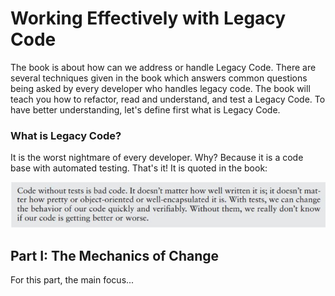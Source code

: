 # Working Effectively with Legacy Code
The book is about how can we address or handle Legacy Code. There are several techniques given in the book which answers common questions being asked by every developer who handles legacy code. The book will teach you how to refactor, read and understand, and test a Legacy Code. To have better understanding, let's define first what is Legacy Code. 

### What is Legacy Code?

It is the worst nightmare of every developer. Why? Because it is a code base with automated testing. That's it! It is quoted in the book:

<img src="images/code_without_test_quote.jpg" class="inline"/>

## Part I: The Mechanics of Change

For this part, the main focus...
